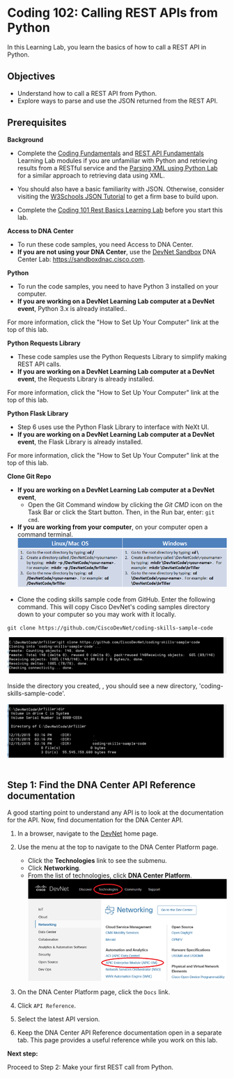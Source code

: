 # Coding 102: Calling REST APIs from Python

In this Learning Lab, you learn the basics of how to call a REST API in Python.


## Objectives

* Understand how to call a REST API from Python.
* Explore ways to parse and use the JSON returned from the REST API.


## Prerequisites

**Background**

* Complete the [Coding Fundamentals](https://developer.cisco.com/learning/modules/programming-fundamentals) and [REST API Fundamentals](https://developer.cisco.com/learning/modules/rest-api-fundamentals) Learning Lab modules if you are unfamiliar with Python and retrieving results from a RESTful service and the [Parsing XML using Python Lab](lab/coding-201-parsing-xml/step/1 "Parsing XML using Python Lab") for a similar approach to retrieving data using XML.

* You should also have a basic familiarity with JSON. Otherwise, consider visiting the [W3Schools JSON Tutorial](https://www.w3schools.com/js/js_json_intro.asp "W3Schools JSON Tutorial") to get a firm base to build upon.
* Complete the [Coding 101 Rest Basics Learning Lab](/lab/coding-101-rest-basics-ga/step/1) before you start this lab.

**Access to DNA Center**
* To run these code samples, you need Access to DNA Center.
* **If you are not using your DNA Center**, use the [DevNet Sandbox](https://sandboxdnac.cisco.com/) DNA Center Lab: https://sandboxdnac.cisco.com.

**Python**
* To run the code samples, you need to have Python 3 installed on your computer.
* **If you are working on a DevNet Learning Lab computer at a DevNet event**, Python 3.x is already installed..

For more information, click the "How to Set Up Your Computer" link at the top of this lab.

**Python Requests Library**
* These code samples use the Python Requests Library to simplify making REST API calls.
* **If you are working on a DevNet Learning Lab computer at a DevNet event**, the Requests Library is already installed.

For more information, click the "How to Set Up Your Computer" link at the top of this lab.

**Python Flask Library**
* Step 6 uses use the Python Flask Library to interface with NeXt UI.
* **If you are working on a DevNet Learning Lab computer at a DevNet event**, the Flask Library is already installed.

For more information, click the "How to Set Up Your Computer" link at the top of this lab.

**Clone Git Repo**
* **If you are working on a DevNet Learning Lab computer at a DevNet event**,
    * Open the Git Command window by clicking the *Git CMD* icon on the Task Bar or click the Start button. Then, in the Run bar, enter: `git cmd`.
* **If you are working from your computer**, on your computer open a command terminal.
![](assets/images/create_directory.png)<br/><br/>
* Clone the coding skills sample code from GitHub. Enter the following command. This will copy Cisco DevNet's coding samples directory down to your computer so you may work with it locally.
```
git clone https://github.com/CiscoDevNet/coding-skills-sample-code
```
![](assets/images/github-clone.png)<br/><br/>
Inside the directory you created, , you should see a new directory, 'coding-skills-sample-code'.<br/><br/>
![](assets/images/github-clone-listing.png)<br/><br/>

## Step 1: Find the DNA Center API Reference documentation

A good starting point to understand any API is to look at the documentation for the API. Now, find documentation for the DNA Center API.

1. In a browser, navigate to the [DevNet](https://developer.cisco.com/) home page.
1. Use the menu at the top to navigate to the DNA Center Platform page.
   * Click the **Technologies** link to see the submenu.
   * Click **Networking**.
   * From the list of technologies, click **DNA Center Platform**.
![](assets/images/Menu.png)

1. On the DNA Center Platform page, click the `Docs` link.
1. Click `API Reference`.
1. Select the latest API version.
1. Keep the DNA Center API Reference documentation open in a separate tab. This page provides a useful reference while you work on this lab.

**Next step:**

Proceed to Step 2: Make your first REST call from Python.
